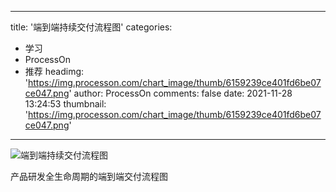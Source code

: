 
---
title: '端到端持续交付流程图'
categories: 
 - 学习
 - ProcessOn
 - 推荐
headimg: 'https://img.processon.com/chart_image/thumb/6159239ce401fd6be07ce047.png'
author: ProcessOn
comments: false
date: 2021-11-28 13:24:53
thumbnail: 'https://img.processon.com/chart_image/thumb/6159239ce401fd6be07ce047.png'
---

<div>   
<img class="thumb" alt="端到端持续交付流程图" src="https://img.processon.com/chart_image/thumb/6159239ce401fd6be07ce047.png" referrerpolicy="no-referrer">
<p>产品研发全生命周期的端到端交付流程图</p>  
</div>
            